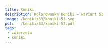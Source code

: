 ```yaml
---
title: Koniki
description: Kolorowanka Koniki – wariant 53
image: /koniki/53/koniki-53.svg
pdf:   /koniki/53/koniki-53.pdf
tags:
 - zwierzeta
 - koniki
---
```


